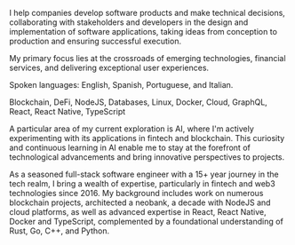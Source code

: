 I help companies develop software products and make technical decisions, collaborating with stakeholders and developers in the design and implementation of software applications, taking ideas from conception to production and ensuring successful execution.

My primary focus lies at the crossroads of emerging technologies, financial services, and delivering exceptional user experiences.

Spoken languages: English, Spanish, Portuguese, and Italian.

Blockchain, DeFi, NodeJS, Databases, Linux, Docker, Cloud, GraphQL, React, React Native, TypeScript


A particular area of my current exploration is AI, where I'm actively experimenting with its applications in fintech and blockchain. This curiosity and continuous learning in AI enable me to stay at the forefront of technological advancements and bring innovative perspectives to projects.

As a seasoned full-stack software engineer with a 15+ year journey in the tech realm, I bring a wealth of expertise, particularly in fintech and web3 technologies since 2016. My background includes work on numerous blockchain projects, architected a neobank, a decade with NodeJS and cloud platforms, as well as advanced expertise in React, React Native, Docker and TypeScript, complemented by a foundational understanding of Rust, Go, C++, and Python. 

